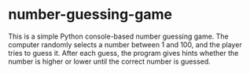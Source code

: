 # number-guessing-game
This is a simple Python console-based number guessing game. The computer randomly selects a number between 1 and 100, and the player tries to guess it. After each guess, the program gives hints whether the number is higher or lower until the correct number is guessed.
